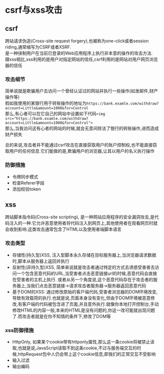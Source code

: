 # csrf与xss攻击

## csrf

跨站请求伪造(Cross-site request forgery),也被称为one-click或者session riding,通常缩写为CSRF或者XSRF.  
是一种挟制用户在当前已登录的Web应用程序上执行非本意的操作的攻击方法.  
跟xss相比,xss利用的是用户对指定网站的信任,csrf利用的是网站对用户网页浏览器的信任

### 攻击细节

简单说就是欺骗用户去访问一个曾经认证过的网站并执行一些操作(如发邮件,财产操作等)  
假如我使用的某银行用于转账操作的地址为`https://bank.examle.com/withdraw?account=Little&amount=1000&for=Control`  
那么,有心者可以在它自己的网站中设置如下代码`<img src="https://bank.examle.com/withdraw?account=Little&amount=1000&for=Control">`  
那么,当我访问这有心者的网站的时候,就会无意间除法了银行的转账操作,进而造成财产损失

总的来说,攻击者并不能通过csrf攻击在直接获取用户的账户控制权,也不能直接窃取用户的任何信息.它们能做的是,欺骗用户的浏览器,让其以用户的名义执行操作

### 防御措施

- 令牌同步模式
- 检查Referer字段
- 添加校验token

## xss

跨站脚本指令码(Cross-site scripting), 是一种网站应用程序的安全漏洞攻击,是代码注入的一种.它允许恶意使用者将代码注入到网页上,其他使用者在观看网页时就会收到影响.这类攻击通常包含了HTML以及使用者端脚本语言

### 攻击类型

- 存储性(持久型)XSS, 注入型脚本永久存储在目标服务器上,当浏览器请求数据时,脚本从服务器上返回并执行
- 反射性(非持久型)XSS, 简单来说就是攻击者通过特定的方式去诱惑受害者去访问一个包含恶意代码的URL,当受害者点击恶意链接url的时候,恶意代码会直接在受害者的主机上执行. 或者从另一个角度说,这个恶意代码存在于攻击者的服务器上,当我们点击恶意链接->请求攻击者服务器->服务器返回恶意代码
- 基于DOM的XSS: 通过修改原始的客户端代码,受害者浏览器的DOM环境改变,导致有效载荷的执行.也就是说,页面本身没有变化,但由于DOM环境被恶意修改,有客户端的代码被包含进了页面,并且意外执行.就像你本地打开控制台,手动修改HTML的内容一般,本来的HTML是没有问题的,你这一改可能就出现问题了.而攻击者就是在你不知情的条件下,修改了DOM等

### xss防御措施

- HttpOnly, 如果某个cookie带有httponly属性,那么这一条cookie将被禁止读取,也就是说,JavaScript读取不到这条cookie,不过与服务端交互的时候,httpRequest包中人仍会带上这个cookie信息,即我们的正常交互不受影响
- 输入过滤
- 输出编码
